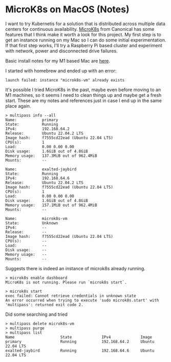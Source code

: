# MicroK8s on MacOS (Notes)

I want to try Kubernetis for a solution that is distributed across multiple data centers
for continuous availability. [MicroK8s](https://microk8s.io) from Canonical has some features 
that I think make it worth a look for this project. 
My first step is to get an instance running on my Mac so I can do some initial experimentation. 
If that first step works, I'll try a Raspberry Pi based cluster and experiment with network, power 
and disconnected drive failures.

Basic install notes for my M1 based Mac are [here](https://ubuntu.com/tutorials/installing-microk8s-on-apple-m1-silicon#1-installation).

I started with homebrew and ended up with an error:
```
launch failed: instance "microk8s-vm" already exists
```

It's possible I tried MicroK8s in the past, maybe even before moving to an M1 machines,
so it seems I need to clean things up and maybe get a fresh start. These are my notes and references
just in case I end up in the same place again.

```
> multipass info --all
Name:           primary
State:          Running
IPv4:           192.168.64.2
Release:        Ubuntu 22.04.2 LTS
Image hash:     f7555cd22ead (Ubuntu 22.04 LTS)
CPU(s):         1
Load:           0.00 0.00 0.00
Disk usage:     1.6GiB out of 4.8GiB
Memory usage:   137.3MiB out of 962.4MiB
Mounts:         --

Name:           exalted-jaybird
State:          Running
IPv4:           192.168.64.6
Release:        Ubuntu 22.04.2 LTS
Image hash:     f7555cd22ead (Ubuntu 22.04 LTS)
CPU(s):         1
Load:           0.00 0.00 0.00
Disk usage:     1.6GiB out of 4.8GiB
Memory usage:   157.1MiB out of 962.4MiB
Mounts:         --

Name:           microk8s-vm
State:          Unknown
IPv4:           --
Release:        --
Image hash:     f7555cd22ead (Ubuntu 22.04 LTS)
CPU(s):         --
Load:           --
Disk usage:     --
Memory usage:   --
Mounts:         --
```
Suggests there is indeed an instance of microk8s already running.

```
> microk8s enable dashboard
MicroK8s is not running. Please run `microk8s start`.
```

```
> microk8s start
exec failed: Cannot retrieve credentials in unknown state
An error occurred when trying to execute 'sudo microk8s.start' with 'multipass': returned exit code 2.
```

Did some searching and tried
```
> multipass delete microk8s-vm
> multipass purge
> multipass list
Name                    State             IPv4             Image
primary                 Running           192.168.64.2     Ubuntu 22.04 LTS
exalted-jaybird         Running           192.168.64.6     Ubuntu 22.04 LTS
```


